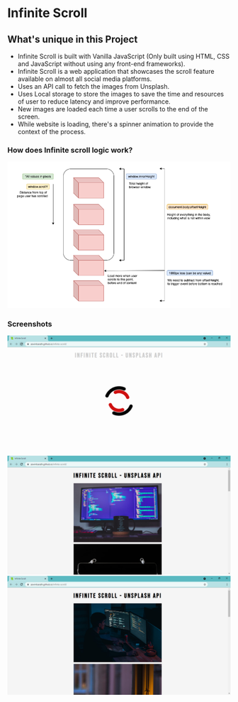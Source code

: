 # Infinite Scroll

## What's unique in this Project
- Infinite Scroll is built with Vanilla JavaScript (Only built using HTML, CSS and JavaScript without using any front-end frameworks).
- Infinite Scroll is a web application that showcases the scroll feature available on almost all social media platforms.
- Uses an API call to fetch the images from Unsplash.
- Uses Local storage to store the images to save the time and resources of user to reduce latency and improve performance.
- New images are loaded each time a user scrolls to the end of the screen.
- While website is loading, there's a spinner animation to provide the context of the process.

### How does Infinite scroll logic work?

<img src="Infinite+Scroll+Functionality.png" alt="Infinite scroll logic" />

### Screenshots

<img src="Screenshot 1.png" alt="Screenshot 1" />
<br />
<img src="Screenshot 2.png" alt="Screenshot 2" />
<br />
<img src="Screenshot 3.png" alt="Screenshot 3" />
